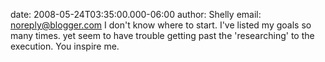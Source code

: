date: 2008-05-24T03:35:00.000-06:00
author: Shelly
email: noreply@blogger.com
I don't  know where to start. I've listed my goals so many times. yet seem to have trouble getting past the 'researching' to the execution. You inspire me.